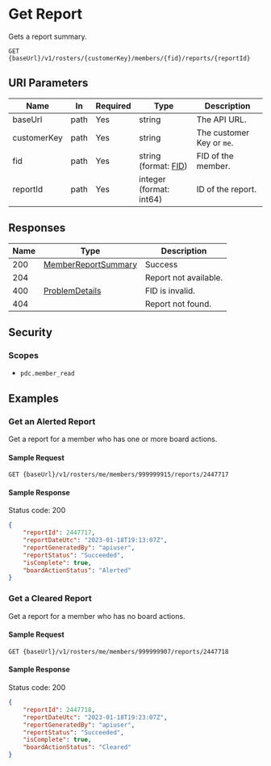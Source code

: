 # Get Report

Gets a report summary.

```HTTP
GET {baseUrl}/v1/rosters/{customerKey}/members/{fid}/reports/{reportId}
```

## URI Parameters

| Name | In | Required | Type | Description |
| - | - | - | - | - |
| baseUrl | path | Yes | string | The API URL. |
| customerKey | path | Yes | string | The customer Key or `me`. |
| fid | path | Yes | string (format: [FID](definitions/fid.md)) | FID of the member. |
| reportId | path | Yes | integer (format: int64) | ID of the report. |

## Responses

| Name | Type | Description |
| - | - | - |
| 200 | [MemberReportSummary](definitions/member-report-summary.md) | Success |
| 204 | | Report not available. |
| 400 | [ProblemDetails](problem-details.md) | FID is invalid. |
| 404 | | Report not found. |

## Security

### Scopes

- `pdc.member_read`

## Examples

### Get an Alerted Report

Get a report for a member who has one or more board actions.

#### Sample Request

```HTTP
GET {baseUrl}/v1/rosters/me/members/999999915/reports/2447717
```

#### Sample Response

Status code: 200

```json
{
    "reportId": 2447717,
    "reportDateUtc": "2023-01-18T19:13:07Z",
    "reportGeneratedBy": "apiuser",
    "reportStatus": "Succeeded",
    "isComplete": true,
    "boardActionStatus": "Alerted"
}
```

### Get a Cleared Report

Get a report for a member who has no board actions.

#### Sample Request

```HTTP
GET {baseUrl}/v1/rosters/me/members/999999907/reports/2447718
```

#### Sample Response

Status code: 200

```json
{
    "reportId": 2447718,
    "reportDateUtc": "2023-01-18T19:23:07Z",
    "reportGeneratedBy": "apiuser",
    "reportStatus": "Succeeded",
    "isComplete": true,
    "boardActionStatus": "Cleared"
}
```
